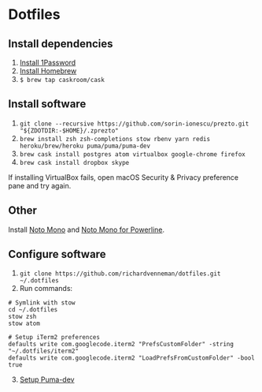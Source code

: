 # Dotfiles

## Install dependencies

1. [Install 1Password](https://1password.com)
2. [Install Homebrew](https://brew.sh)
3. `$ brew tap caskroom/cask`

## Install software

1. `git clone --recursive https://github.com/sorin-ionescu/prezto.git "${ZDOTDIR:-$HOME}/.zprezto"`
2. `brew install zsh zsh-completions stow rbenv yarn redis heroku/brew/heroku puma/puma/puma-dev`
3. `brew cask install postgres atom virtualbox google-chrome firefox`
4. `brew cask install dropbox skype`

If installing VirtualBox fails, open macOS Security & Privacy preference pane and try again.

## Other

Install [Noto Mono](https://www.google.com/get/noto/) and [Noto Mono for Powerline](https://github.com/powerline/fonts/tree/master/NotoMono).

## Configure software

1. `git clone https://github.com/richardvenneman/dotfiles.git ~/.dotfiles`
2. Run commands:

```shell
# Symlink with stow
cd ~/.dotfiles
stow zsh
stow atom

# Setup iTerm2 preferences
defaults write com.googlecode.iterm2 "PrefsCustomFolder" -string "~/.dotfiles/iterm2"
defaults write com.googlecode.iterm2 "LoadPrefsFromCustomFolder" -bool true
```

3. [Setup Puma-dev](https://github.com/puma/puma-dev#install)
